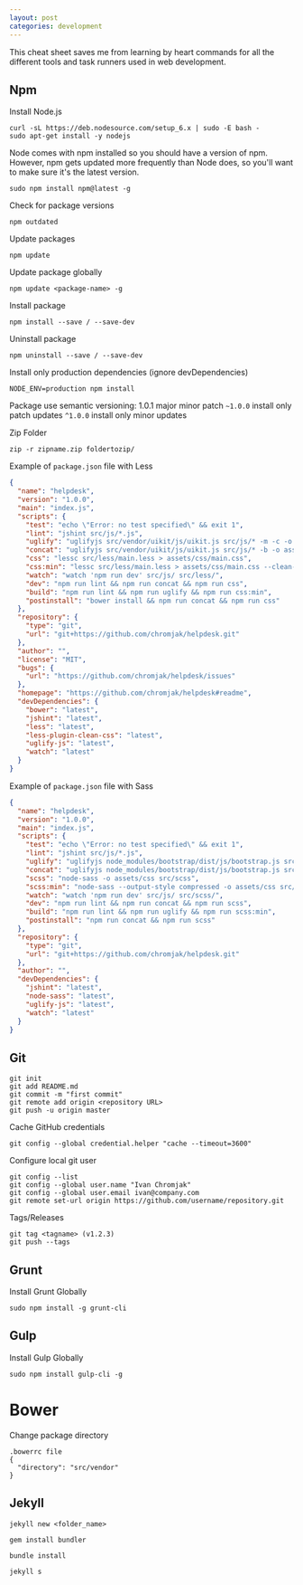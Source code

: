 ```yaml
---
layout: post
categories: development
---
```

This cheat sheet saves me from learning by heart commands for all the different tools and task runners used in web development.

## Npm

Install Node.js
```shell
curl -sL https://deb.nodesource.com/setup_6.x | sudo -E bash -
sudo apt-get install -y nodejs
```

Node comes with npm installed so you should have a version of npm. However, npm gets updated more frequently than Node does, so you'll want to make sure it's the latest version.
```shell
sudo npm install npm@latest -g
```

Check for package versions
```shell
npm outdated
```

Update packages
```shell
npm update
```

Update package globally
```shell
npm update <package-name> -g
```

Install package
```shell
npm install --save / --save-dev
```

Uninstall package
```shell
npm uninstall --save / --save-dev
```

Install only production dependencies (ignore devDependencies)
```shell
NODE_ENV=production npm install
```

Package use semantic versioning: 1.0.1 major minor patch
`~1.0.0` install only patch updates
`^1.0.0` install only minor updates

Zip Folder
```shell
zip -r zipname.zip foldertozip/
```

Example of `package.json` file with Less
```json
{
  "name": "helpdesk",
  "version": "1.0.0",
  "main": "index.js",
  "scripts": {
    "test": "echo \"Error: no test specified\" && exit 1",
    "lint": "jshint src/js/*.js",
    "uglify": "uglifyjs src/vendor/uikit/js/uikit.js src/js/* -m -c -o assets/js/main.js",
    "concat": "uglifyjs src/vendor/uikit/js/uikit.js src/js/* -b -o assets/js/main.js",
    "css": "lessc src/less/main.less > assets/css/main.css",
    "css:min": "lessc src/less/main.less > assets/css/main.css --clean-css",
    "watch": "watch 'npm run dev' src/js/ src/less/",
    "dev": "npm run lint && npm run concat && npm run css",
    "build": "npm run lint && npm run uglify && npm run css:min",
    "postinstall": "bower install && npm run concat && npm run css"
  },
  "repository": {
    "type": "git",
    "url": "git+https://github.com/chromjak/helpdesk.git"
  },
  "author": "",
  "license": "MIT",
  "bugs": {
    "url": "https://github.com/chromjak/helpdesk/issues"
  },
  "homepage": "https://github.com/chromjak/helpdesk#readme",
  "devDependencies": {
    "bower": "latest",
    "jshint": "latest",
    "less": "latest",
    "less-plugin-clean-css": "latest",
    "uglify-js": "latest",
    "watch": "latest"
  }
}
```

Example of `package.json` file with Sass
```json
{
  "name": "helpdesk",
  "version": "1.0.0",
  "main": "index.js",
  "scripts": {
    "test": "echo \"Error: no test specified\" && exit 1",
    "lint": "jshint src/js/*.js",
    "uglify": "uglifyjs node_modules/bootstrap/dist/js/bootstrap.js src/js/* -m -c -o assets/js/main.js",
    "concat": "uglifyjs node_modules/bootstrap/dist/js/bootstrap.js src/js/* -b -o assets/js/main.js",
    "scss": "node-sass -o assets/css src/scss",
    "scss:min": "node-sass --output-style compressed -o assets/css src/scss",
    "watch": "watch 'npm run dev' src/js/ src/scss/",
    "dev": "npm run lint && npm run concat && npm run scss",
    "build": "npm run lint && npm run uglify && npm run scss:min",
    "postinstall": "npm run concat && npm run scss"
  },
  "repository": {
    "type": "git",
    "url": "git+https://github.com/chromjak/helpdesk.git"
  },
  "author": "",
  "devDependencies": {
    "jshint": "latest",
    "node-sass": "latest",
    "uglify-js": "latest",
    "watch": "latest"
  }
}
```

## Git

```shell
git init
git add README.md
git commit -m "first commit"
git remote add origin <repository URL>
git push -u origin master
```

Cache GitHub credentials
```shell
git config --global credential.helper "cache --timeout=3600"
```
Configure local git user
```shell
git config --list
git config --global user.name "Ivan Chromjak"
git config --global user.email ivan@company.com
git remote set-url origin https://github.com/username/repository.git
```

Tags/Releases
```shell
git tag <tagname> (v1.2.3)
git push --tags
```

## Grunt

Install Grunt Globally
```shell
sudo npm install -g grunt-cli
```

## Gulp

Install Gulp Globally
```shell
sudo npm install gulp-cli -g
```

# Bower

Change package directory
```shell
.bowerrc file
{
  "directory": "src/vendor"
}
```

## Jekyll

```shell
jekyll new <folder_name>

gem install bundler

bundle install

jekyll s
```
